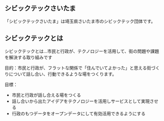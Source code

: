 ## シビックテックさいたま

「シビックテックさいたま」は埼玉県さいたま市のシビックテック団体です。

## シビックテックとは

シビックテックとは…市民と行政が、テクノロジーを活用して、街の問題や課題を解決する取り組みです


目的：市民と行政が、フラットな関係で「住んでいてよかった」と思える街づくりについて話し合い、行動できるような場をつくります。


目標：
- 市民と行政が話し合える場をつくる
- 話し合いから出たアイデアをテクノロジーを活用しサービスとして実現させる
- 行政のもつデータをオープンデータにして有効活用できるようにする